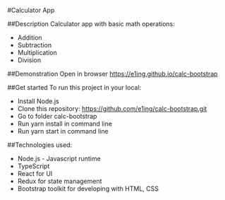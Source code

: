 #Calculator App

##Description
Calculator app with basic math operations:
* Addition
* Subtraction
* Multiplication
* Division

##Demonstration
Open in browser
https://e1ing.github.io/calc-bootstrap

##Get started
To run this project in your local:
* Install Node.js
* Clone this repository: https://github.com/e1ing/calc-bootstrap.git
* Go to folder calc-bootstrap
* Run yarn install in command line
* Run yarn start in command line

##Technologies used:
* Node.js - Javascript runtime
* TypeScript
* React for UI
* Redux for state management 
* Bootstrap toolkit for developing with HTML, CSS
